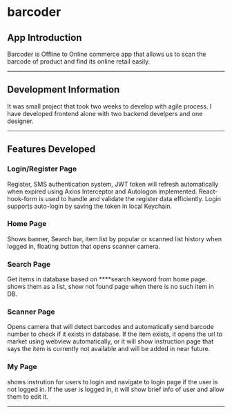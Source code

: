 # barcoder

## App Introduction

Barcoder is Offline to Online commerce app that allows us to scan the barcode of product and find its online retail easily.

---

## Development Information

It was small project that took two weeks to develop with agile process. I have developed frontend alone with two backend develpers and one designer.

---

## Features Developed

### **Login/Register Page**

Register, SMS authentication system, JWT token will refresh automatically when expired using Axios Interceptor and Autologon implemented. React-hook-form is used to handle and validate the register data efficiently. Login supports auto-login by saving the token in local Keychain.

### **Home Page**

Shows banner, Search bar, item list by popular or scanned list history when logged in, floating button that opens scanner camera.

### **Search Page**

Get items in database based on \*\*\*\*search keyword from home page. shows them as a list, show not found page when there is no such item in DB.

### **Scanner Page**

Opens camera that will detect barcodes and automatically send barcode number to check if it exists in database. If the item exists, it opens the url to market using webview automatically, or it will show instruction page that says the item is currently not available and will be added in near future.

### **My Page**

shows instrution for users to login and navigate to login page if the user is not logged in. If the user is logged in, it will show brief info of user and allow them to edit it.

---
